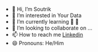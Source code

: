 - 👋 Hi, I’m Soutrik
- 👀 I’m interested in Your Data
- 🌱 I’m currently learning   👀 👀
- 💞️ I’m looking to collaborate on ...
- 📫 How to reach me [Linkedin](https://in.linkedin.com/in/soutrik-banerjee99)
- 😄 Pronouns: He/Him

<!---
uplSoutrik/uplSoutrik is a ✨ special ✨ repository because its `README.md` (this file) appears on your GitHub profile.
You can click the Preview link to take a look at your changes.
--->
